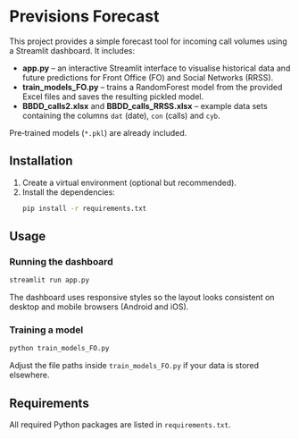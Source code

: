 # Previsions Forecast

This project provides a simple forecast tool for incoming call volumes using a Streamlit dashboard. It includes:

- **app.py** &ndash; an interactive Streamlit interface to visualise historical data and future predictions for Front Office (FO) and Social Networks (RRSS).
- **train_models_FO.py** &ndash; trains a RandomForest model from the provided Excel files and saves the resulting pickled model.
- **BBDD_calls2.xlsx** and **BBDD_calls_RRSS.xlsx** &ndash; example data sets containing the columns `dat` (date), `con` (calls) and `cyb`.

Pre‑trained models (`*.pkl`) are already included.

## Installation

1. Create a virtual environment (optional but recommended).
2. Install the dependencies:
   ```bash
   pip install -r requirements.txt
   ```

## Usage

### Running the dashboard
```bash
streamlit run app.py
```

The dashboard uses responsive styles so the layout looks consistent on
desktop and mobile browsers (Android and iOS).

### Training a model
```bash
python train_models_FO.py
```
Adjust the file paths inside `train_models_FO.py` if your data is stored elsewhere.

## Requirements
All required Python packages are listed in `requirements.txt`.
